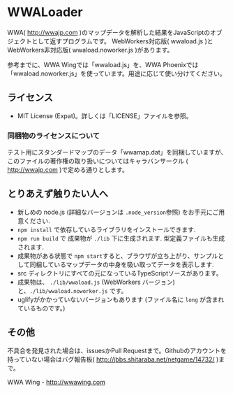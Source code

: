 # WWALoader
WWA( http://wwajp.com )のマップデータを解析した結果をJavaScriptのオブジェクトとして返すプログラムです。
WebWorkers対応版( wwaload.js )と WebWorkers非対応版( wwaload.noworker.js )があります。

参考までに、WWA Wingでは「wwaload.js」を、WWA Phoenixでは「wwaload.noworker.js」を使っています。用途に応じて使い分けてください。

## ライセンス
- MIT License (Expat)。詳しくは「LICENSE」ファイルを参照。

### 同梱物のライセンスについて
テスト用にスタンダードマップのデータ「wwamap.dat」を同梱していますが、このファイルの著作権の取り扱いについてはキャラバンサークル
( http://wwajp.com )で定める通りとします。

## とりあえず触りたい人へ
- 新しめの node.js (詳細なバージョンは `.node_version`参照) をお手元にご用意ください.
- `npm install` で依存しているライブラリをインストールできます.
- `npm run build` で 成果物が `./lib` 下に生成されます. 型定義ファイルも生成されます.
- 成果物がある状態で `npm start`すると、ブラウザが立ち上がり、サンプルとして同梱しているマップデータの中身を吸い取ってデータを表示します.
- src ディレクトリにすべての元になっているTypeScriptソースがあります。
- 成果物は、 `./lib/wwaload.js` (WebWorkers バージョン)と、`./lib/wwaload.noworker.js` です。
- uglifyがかかっていないバージョンもあります (ファイル名に `long` が含まれているものです。)

## その他
不具合を発見された場合は、issuesかPull Requestまで。Githubのアカウントを持っていない場合はバグ報告板( http://jbbs.shitaraba.net/netgame/14732/ )まで。

WWA Wing - http://wwawing.com
